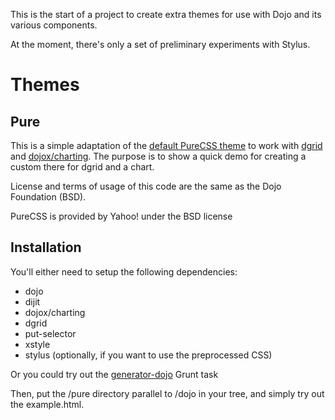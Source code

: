 This is the start of a project to create extra themes for use with Dojo and its various components.

At the moment, there's only a set of preliminary experiments with Stylus.

# Themes

## Pure
This is a simple adaptation of the [default PureCSS theme](http://yui.github.io/skinbuilder/?mode=pure) to work with [dgrid](http://dgrid.io/) and [dojox/charting](http://dojotoolkit.org/documentation/tutorials/1.9/charting/). The purpose is to show a quick demo for creating a custom there for dgrid and a chart.

License and terms of usage of this code are the same as the Dojo Foundation (BSD).

PureCSS is provided by Yahoo! under the BSD license

## Installation

You'll either need to setup the following dependencies:

* dojo
* dijit
* dojox/charting
* dgrid
* put-selector
* xstyle
* stylus (optionally, if you want to use the preprocessed CSS)

Or you could try out the [generator-dojo](https://github.com/bryanforbes/generator-dojo/) Grunt task

Then, put the /pure directory parallel to /dojo in your tree, and simply try out the example.html.
